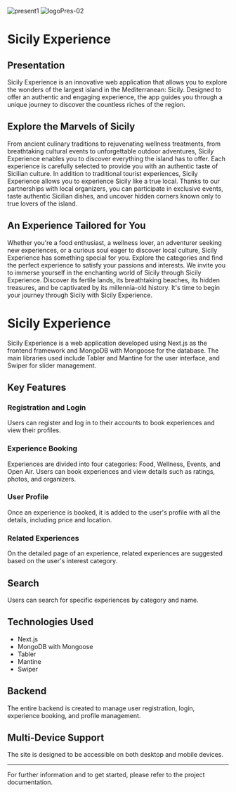 ![present1](https://github.com/FedericaI7/experienceSicily/assets/125682865/b955fee9-a85b-4f6f-8acd-afb8d9e5f4f0)
![logoPres-02](https://github.com/FedericaI7/experienceSicily/assets/125682865/0327ca9e-61f7-44f9-aad3-b0936ce93b38)
# Sicily Experience 
## Presentation

Sicily Experience is an innovative web application that allows you to explore the wonders of the largest island in the Mediterranean: Sicily. Designed to offer an authentic and engaging experience, the app guides you through a unique journey to discover the countless riches of the region.

## Explore the Marvels of Sicily

From ancient culinary traditions to rejuvenating wellness treatments, from breathtaking cultural events to unforgettable outdoor adventures, Sicily Experience enables you to discover everything the island has to offer. Each experience is carefully selected to provide you with an authentic taste of Sicilian culture.
In addition to traditional tourist experiences, Sicily Experience allows you to experience Sicily like a true local. Thanks to our partnerships with local organizers, you can participate in exclusive events, taste authentic Sicilian dishes, and uncover hidden corners known only to true lovers of the island.

## An Experience Tailored for You

Whether you're a food enthusiast, a wellness lover, an adventurer seeking new experiences, or a curious soul eager to discover local culture, Sicily Experience has something special for you. Explore the categories and find the perfect experience to satisfy your passions and interests.
We invite you to immerse yourself in the enchanting world of Sicily through Sicily Experience. Discover its fertile lands, its breathtaking beaches, its hidden treasures, and be captivated by its millennia-old history. It's time to begin your journey through Sicily with Sicily Experience.

# Sicily Experience

Sicily Experience is a web application developed using Next.js as the frontend framework and MongoDB with Mongoose for the database. The main libraries used include Tabler and Mantine for the user interface, and Swiper for slider management.

## Key Features

### Registration and Login
Users can register and log in to their accounts to book experiences and view their profiles.

### Experience Booking
Experiences are divided into four categories: Food, Wellness, Events, and Open Air. Users can book experiences and view details such as ratings, photos, and organizers.

### User Profile
Once an experience is booked, it is added to the user's profile with all the details, including price and location.

### Related Experiences
On the detailed page of an experience, related experiences are suggested based on the user's interest category.

## Search
Users can search for specific experiences by category and name.

## Technologies Used
- Next.js
- MongoDB with Mongoose
- Tabler
- Mantine
- Swiper

## Backend
The entire backend is created to manage user registration, login, experience booking, and profile management.

## Multi-Device Support
The site is designed to be accessible on both desktop and mobile devices.

---

For further information and to get started, please refer to the project documentation.
